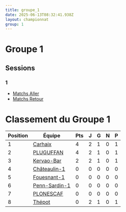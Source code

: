 ```yaml
---
title: groupe_1
date: 2025-06-13T08:32:41.938Z
layout: championnat
group: 1
---
```


# Groupe 1

## Sessions


###  1
- [Matchs Aller](/scores/session-1/groupe-1/aller/)
- [Matchs Retour](/scores/session-1/groupe-1/retour/)

# Classement du Groupe 1

| Position | Équipe | Pts | J | G | N | P  |
|----------|--------|-----|---|-----|-----|-----|
| 1 | [Carhaix](/teams/Carhaix) | 4 | 2 | 1 | 0 | 1 |
| 2 | [PLUGUFFAN](/teams/PLUGUFFAN) | 4 | 2 | 1 | 0 | 1 |
| 3 | [Kervao-Bar](/teams/Kervao-Bar) | 2 | 2 | 1 | 0 | 1 |
| 4 | [Châteaulin-1](/teams/Châteaulin-1) | 0 | 0 | 0 | 0 | 0 |
| 5 | [Fouesnant-1](/teams/Fouesnant-1) | 0 | 0 | 0 | 0 | 0 |
| 6 | [Penn-Sardin-1](/teams/Penn-Sardin-1) | 0 | 0 | 0 | 0 | 0 |
| 7 | [PLONESCAF](/teams/PLONESCAF) | 0 | 0 | 0 | 0 | 0 |
| 8 | [Thépot](/teams/Thépot) | 0 | 2 | 1 | 0 | 1 |